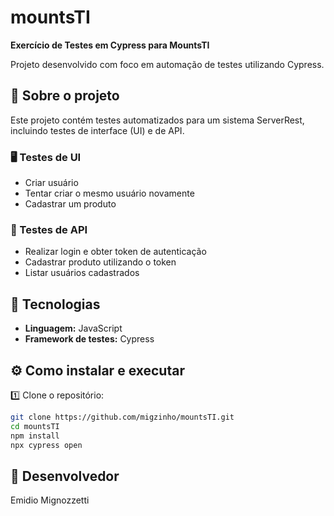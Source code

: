 # mountsTI

**Exercício de Testes em Cypress para MountsTI**

Projeto desenvolvido com foco em automação de testes utilizando Cypress.

## 📌 Sobre o projeto

Este projeto contém testes automatizados para um sistema ServerRest, incluindo testes de interface (UI) e de API.

### 🖥 Testes de UI

- Criar usuário
- Tentar criar o mesmo usuário novamente
- Cadastrar um produto

### 🔑 Testes de API

- Realizar login e obter token de autenticação
- Cadastrar produto utilizando o token
- Listar usuários cadastrados

## 🚀 Tecnologias

- **Linguagem:** JavaScript
- **Framework de testes:** Cypress

## ⚙️ Como instalar e executar

1️⃣ Clone o repositório:
```bash
git clone https://github.com/migzinho/mountsTI.git
cd mountsTI
npm install
npx cypress open
```

## 👤 Desenvolvedor

Emidio Mignozzetti